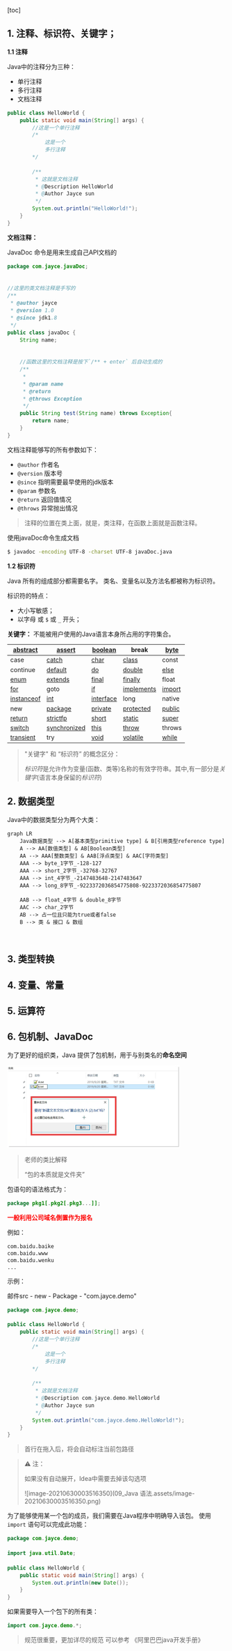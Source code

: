 [toc]

## 1. 注释、标识符、关键字；

**1.1 注释**

Java中的注释分为三种：

- 单行注释
- 多行注释
- 文档注释

```java
public class HelloWorld {
    public static void main(String[] args) {
        //这是一个单行注释
        /*
            这是一个
            多行注释
        */

        /**
         * 这就是文档注释
         * @Description HelloWorld
         * @Author Jayce sun
         */
        System.out.println("HelloWorld!");
    }
}
```

**文档注释：**

JavaDoc 命令是用来生成自己API文档的

```java
package com.jayce.javaDoc;


//这里的类文档注释是手写的
/**
 * @author jayce
 * @version 1.0
 * @since jdk1.8
 */
public class javaDoc {
    String name;

    
    //函数这里的文档注释是按下`/** + enter` 后自动生成的
    /**
     *
     * @param name
     * @return
     * @throws Exception
     */
    public String test(String name) throws Exception{
        return name;
    }
}

```

文档注释能够写的所有参数如下：

- `@author` 作者名
- `@version` 版本号
- `@since` 指明需要最早使用的jdk版本
- `@param` 参数名
- `@return` 返回值情况
- `@throws` 异常抛出情况

> 注释的位置在类上面，就是，类注释，在函数上面就是函数注释。 

使用javaDoc命令生成文档

```bash
$ javadoc -encoding UTF-8 -charset UTF-8 javaDoc.java
```

> 





**1.2 标识符** 

Java 所有的组成部分都需要名字。 类名、变量名以及方法名都被称为标识符。

标识符的特点：

- 大小写敏感；
- 以字母 或 `$` 或 `_` 开头；

**关键字：** 不能被用户使用的Java语言本身所占用的字符集合。



| [abstract](https://baike.baidu.com/item/abstract)     | [assert](https://baike.baidu.com/item/assert)             | [boolean](https://baike.baidu.com/item/boolean)     | break                                                 | [byte](https://baike.baidu.com/item/byte)     |
| ----------------------------------------------------- | --------------------------------------------------------- | --------------------------------------------------- | ----------------------------------------------------- | --------------------------------------------- |
| case                                                  | [catch](https://baike.baidu.com/item/catch)               | [char](https://baike.baidu.com/item/char)           | [class](https://baike.baidu.com/item/class)           | const                                         |
| continue                                              | [default](https://baike.baidu.com/item/default)           | [do](https://baike.baidu.com/item/do)               | [double](https://baike.baidu.com/item/double)         | [else](https://baike.baidu.com/item/else)     |
| [enum](https://baike.baidu.com/item/enum)             | [extends](https://baike.baidu.com/item/extends)           | [final](https://baike.baidu.com/item/final)         | [finally](https://baike.baidu.com/item/finally)       | float                                         |
| [for](https://baike.baidu.com/item/for)               | goto                                                      | [if](https://baike.baidu.com/item/if)               | [implements](https://baike.baidu.com/item/implements) | [import](https://baike.baidu.com/item/import) |
| [instanceof](https://baike.baidu.com/item/instanceof) | [int](https://baike.baidu.com/item/int)                   | [interface](https://baike.baidu.com/item/interface) | long                                                  | native                                        |
| new                                                   | [package](https://baike.baidu.com/item/package)           | [private](https://baike.baidu.com/item/private)     | [protected](https://baike.baidu.com/item/protected)   | [public](https://baike.baidu.com/item/public) |
| [return](https://baike.baidu.com/item/return)         | [strictfp](https://baike.baidu.com/item/strictfp)         | [short](https://baike.baidu.com/item/short)         | [static](https://baike.baidu.com/item/static)         | [super](https://baike.baidu.com/item/super)   |
| [switch](https://baike.baidu.com/item/switch)         | [synchronized](https://baike.baidu.com/item/synchronized) | [this](https://baike.baidu.com/item/this)           | [throw](https://baike.baidu.com/item/throw)           | throws                                        |
| [transient](https://baike.baidu.com/item/transient)   | try                                                       | [void](https://baike.baidu.com/item/void)           | [volatile](https://baike.baidu.com/item/volatile)     | [while](https://baike.baidu.com/item/while)   |

> "关键字" 和 “标识符” 的概念区分：
>
> *标识符*是允许作为变量(函数、类等)名称的有效字符串。其中,有一部分是*关键字*(语言本身保留的*标识符*)

## 2. 数据类型

Java中的数据类型分为两个大类：

```mermaid
graph LR
	Java数据类型 --> A[基本类型primitive type] & B[引用类型reference type]
	A --> AA[数值类型] & AB[Boolean类型]
	AA --> AAA[整数类型] & AAB[浮点类型] & AAC[字符类型]
	AAA --> byte_1字节_-128-127
    AAA --> short_2字节_-32768-32767
    AAA --> int_4字节_-2147483648-2147483647
    AAA --> long_8字节_-9223372036854775808-9223372036854775807
    
    AAB --> float_4字节 & double_8字节
	AAC --> char_2字节
	AB --> 占一位且只能为true或者false
	B --> 类 & 接口 & 数组
	
	
```



## 3. 类型转换

## 4. 变量、常量

## 5. 运算符

## 6. 包机制、JavaDoc

为了更好的组织类，Java 提供了包机制，用于与别类名的**命名空间**

<img src="09_Java 语法.assets/image-20210630002730821.png" alt="image-20210630002730821" style="zoom:50%;" />

> 老师的类比解释
>
> “包的本质就是文件夹”

包语句的语法格式为：

```java
package pkg1[.pkg2[.pkg3...]];
```

<span style="color:red">**一般利用公司域名倒置作为报名**</span>

例如：

```
com.baidu.baike
com.baidu.www
com.baidu.wenku
...
```





示例：

邮件src - new - Package - "com.jayce.demo" 

```java
package com.jayce.demo;

public class HelloWorld {
    public static void main(String[] args) {
        //这是一个单行注释
        /*
            这是一个
            多行注释
        */

        /**
         * 这就是文档注释
         * @Description com.jayce.demo.HelloWorld
         * @Author Jayce sun
         */
        System.out.println("com.jayce.demo.HelloWorld!");
    }
}
```

> 首行在拖入后，将会自动标注当前包路径

> :warning: 注：
>
> 如果没有自动展开，Idea中需要去掉该勾选项
>
> ![image-20210630003516350](09_Java 语法.assets/image-20210630003516350.png)





为了能够使用某一个包的成员，我们需要在Java程序中明确导入该包。 使用`import` 语句可以完成此功能：

```java
package com.jayce.demo;

import java.util.Date;

public class HelloWorld {
    public static void main(String[] args) {
        System.out.println(new Date());
    }
}
```

如果需要导入一个包下的所有类：

```java
import com.jayce.demo.*;
```





> 规范很重要，更加详尽的规范 可以参考 《阿里巴巴java开发手册》
